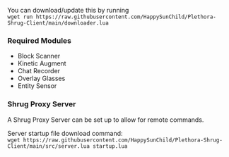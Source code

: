 You can download/update this by running<br/>
`wget run https://raw.githubusercontent.com/HappySunChild/Plethora-Shrug-Client/main/downloader.lua`

### Required Modules
- Block Scanner
- Kinetic Augment
- Chat Recorder
- Overlay Glasses
- Entity Sensor

### Shrug Proxy Server
A Shrug Proxy Server can be set up to allow for remote commands.<br/>

Server startup file download command:<br/>
`wget https://raw.githubusercontent.com/HappySunChild/Plethora-Shrug-Client/main/src/server.lua startup.lua`
